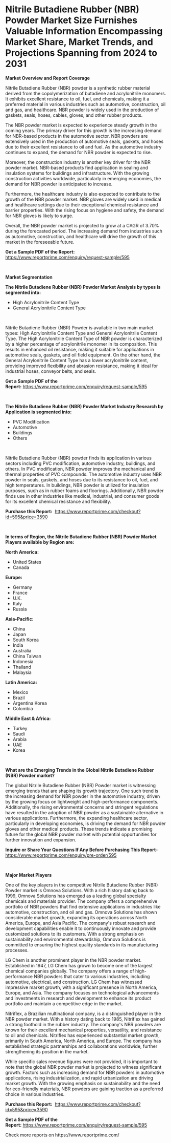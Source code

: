 <p><h1>Nitrile Butadiene Rubber (NBR) Powder Market Size Furnishes Valuable Information Encompassing Market Share, Market Trends, and Projections Spanning from 2024 to 2031</h1></p><p><strong>Market Overview and Report Coverage</strong></p>
<p><p>Nitrile Butadiene Rubber (NBR) powder is a synthetic rubber material derived from the copolymerization of butadiene and acrylonitrile monomers. It exhibits excellent resistance to oil, fuel, and chemicals, making it a preferred material in various industries such as automotive, construction, oil and gas, and healthcare. NBR powder is widely used in the production of gaskets, seals, hoses, cables, gloves, and other rubber products.</p><p>The NBR powder market is expected to experience steady growth in the coming years. The primary driver for this growth is the increasing demand for NBR-based products in the automotive sector. NBR powders are extensively used in the production of automotive seals, gaskets, and hoses due to their excellent resistance to oil and fuel. As the automotive industry continues to expand, the demand for NBR powder is expected to rise.</p><p>Moreover, the construction industry is another key driver for the NBR powder market. NBR-based products find application in sealing and insulation systems for buildings and infrastructure. With the growing construction activities worldwide, particularly in emerging economies, the demand for NBR powder is anticipated to increase.</p><p>Furthermore, the healthcare industry is also expected to contribute to the growth of the NBR powder market. NBR gloves are widely used in medical and healthcare settings due to their exceptional chemical resistance and barrier properties. With the rising focus on hygiene and safety, the demand for NBR gloves is likely to surge.</p><p>Overall, the NBR powder market is projected to grow at a CAGR of 3.70% during the forecasted period. The increasing demand from industries such as automotive, construction, and healthcare will drive the growth of this market in the foreseeable future.</p></p>
<p><strong>Get a Sample PDF of the Report:</strong> <a href="https://www.reportprime.com/enquiry/request-sample/595">https://www.reportprime.com/enquiry/request-sample/595</a></p>
<p>&nbsp;</p>
<p><strong>Market Segmentation</strong></p>
<p><strong>The Nitrile Butadiene Rubber (NBR) Powder Market Analysis by types is segmented into:</strong></p>
<p><ul><li>High Acrylonitrile Content Type</li><li>General Acrylonitrile Content Type</li></ul></p>
<p>&nbsp;</p>
<p><p>Nitrile Butadiene Rubber (NBR) Powder is available in two main market types: High Acrylonitrile Content Type and General Acrylonitrile Content Type. The High Acrylonitrile Content Type of NBR powder is characterized by a higher percentage of acrylonitrile monomer in its composition. This results in enhanced oil resistance, making it suitable for applications in automotive seals, gaskets, and oil field equipment. On the other hand, the General Acrylonitrile Content Type has a lower acrylonitrile content, providing improved flexibility and abrasion resistance, making it ideal for industrial hoses, conveyor belts, and seals.</p></p>
<p><strong>Get a Sample PDF of the Report:</strong>&nbsp;<a href="https://www.reportprime.com/enquiry/request-sample/595">https://www.reportprime.com/enquiry/request-sample/595</a></p>
<p>&nbsp;</p>
<p><strong>The Nitrile Butadiene Rubber (NBR) Powder Market Industry Research by Application is segmented into:</strong></p>
<p><ul><li>PVC Modification</li><li>Automotive</li><li>Buildings</li><li>Others</li></ul></p>
<p>&nbsp;</p>
<p><p>Nitrile Butadiene Rubber (NBR) powder finds its application in various sectors including PVC modification, automotive industry, buildings, and others. In PVC modification, NBR powder improves the mechanical and thermal properties of PVC compounds. The automotive industry uses NBR powder in seals, gaskets, and hoses due to its resistance to oil, fuel, and high temperatures. In buildings, NBR powder is utilized for insulation purposes, such as in rubber foams and floorings. Additionally, NBR powder finds use in other industries like medical, industrial, and consumer goods for its excellent chemical resistance and flexibility.</p></p>
<p><strong>Purchase this Report:</strong>&nbsp; <a href="https://www.reportprime.com/checkout?id=595&price=3590">https://www.reportprime.com/checkout?id=595&price=3590</a></p>
<p>&nbsp;</p>
<p><strong>In terms of Region, the Nitrile Butadiene Rubber (NBR) Powder Market Players available by Region are:</strong></p>
<p>
    <p> <strong> North America: </strong>
        <ul>
            <li>United States</li>
            <li>Canada</li>
        </ul>
        </p> 
    <p> <strong> Europe: </strong>
        <ul>
            <li>Germany</li>
            <li>France</li>
            <li>U.K.</li>
            <li>Italy</li>
            <li>Russia</li>
        </ul>
        </p> 
    <p> <strong> Asia-Pacific: </strong>
        <ul>
            <li>China</li>
            <li>Japan</li>
            <li>South Korea</li>
            <li>India</li>
            <li>Australia</li>
            <li>China Taiwan</li>
            <li>Indonesia</li>
            <li>Thailand</li>
            <li>Malaysia</li>
        </ul>
        </p> 
    <p> <strong> Latin America: </strong>
        <ul>
            <li>Mexico</li>
            <li>Brazil</li>
            <li>Argentina Korea</li>
            <li>Colombia</li>
        </ul>
        </p> 
    <p> <strong> Middle East & Africa: </strong>
        <ul>
            <li>Turkey</li>
            <li>Saudi</li>
            <li>Arabia</li>
            <li>UAE</li>
            <li>Korea</li>
        </ul>
    </p>
    </p>
<p>&nbsp;</p>
<p><strong>What are the Emerging Trends in the Global Nitrile Butadiene Rubber (NBR) Powder market?</strong></p>
<p><p>The global Nitrile Butadiene Rubber (NBR) Powder market is witnessing emerging trends that are shaping its growth trajectory. One such trend is the increasing demand for NBR powder in the automotive industry, driven by the growing focus on lightweight and high-performance components. Additionally, the rising environmental concerns and stringent regulations have resulted in the adoption of NBR powder as a sustainable alternative in various applications. Furthermore, the expanding healthcare sector, particularly in developing economies, is driving the demand for NBR powder gloves and other medical products. These trends indicate a promising future for the global NBR powder market with potential opportunities for further innovation and expansion.</p></p>
<p><strong>Inquire or Share Your Questions If Any Before Purchasing This Report</strong>- <a href="https://www.reportprime.com/enquiry/pre-order/595">https://www.reportprime.com/enquiry/pre-order/595</a></p>
<p>&nbsp;</p>
<p><strong>Major Market Players</strong></p>
<p><p>One of the key players in the competitive Nitrile Butadiene Rubber (NBR) Powder market is Omnova Solutions. With a rich history dating back to 1999, Omnova Solutions has emerged as a leading global specialty chemicals and materials provider. The company offers a comprehensive portfolio of NBR powders that find extensive applications in industries like automotive, construction, and oil and gas. Omnova Solutions has shown considerable market growth, expanding its operations across North America, Europe, and Asia Pacific. The company's robust research and development capabilities enable it to continuously innovate and provide customized solutions to its customers. With a strong emphasis on sustainability and environmental stewardship, Omnova Solutions is committed to ensuring the highest quality standards in its manufacturing processes.</p><p>LG Chem is another prominent player in the NBR powder market. Established in 1947, LG Chem has grown to become one of the largest chemical companies globally. The company offers a range of high-performance NBR powders that cater to various industries, including automotive, electrical, and construction. LG Chem has witnessed impressive market growth, with a significant presence in North America, Europe, and Asia. The company focuses on technological advancements and investments in research and development to enhance its product portfolio and maintain a competitive edge in the market.</p><p>Nitriflex, a Brazilian multinational company, is a distinguished player in the NBR powder market. With a history dating back to 1985, Nitriflex has gained a strong foothold in the rubber industry. The company's NBR powders are known for their excellent mechanical properties, versatility, and resistance to oil and chemicals. Nitriflex has experienced substantial market growth, primarily in South America, North America, and Europe. The company has established strategic partnerships and collaborations worldwide, further strengthening its position in the market.</p><p>While specific sales revenue figures were not provided, it is important to note that the global NBR powder market is projected to witness significant growth. Factors such as increasing demand for NBR powders in automotive applications, rising industrialization, and rapid urbanization are driving market growth. With the growing emphasis on sustainability and the need for eco-friendly materials, NBR powders are gaining traction as a preferred choice in various industries.</p></p>
<p><strong>Purchase this Report:</strong>&nbsp;&nbsp;<a href="https://www.reportprime.com/checkout?id=595&price=3590">https://www.reportprime.com/checkout?id=595&price=3590</a></p>
<p></p>
<p><strong>Get a Sample PDF of the Report:</strong>&nbsp;<a href="https://www.reportprime.com/enquiry/request-sample/595">https://www.reportprime.com/enquiry/request-sample/595</a></p>
<p>Check more reports on https://www.reportprime.com/</p>
